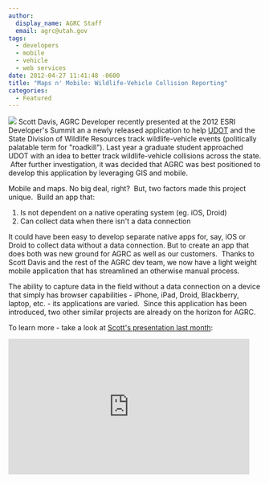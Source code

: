 ```yaml
---
author:
  display_name: AGRC Staff
  email: agrc@utah.gov
tags:
  - developers
  - mobile
  - vehicle
  - web services
date: 2012-04-27 11:41:48 -0600
title: "Maps n' Mobile: Wildlife-Vehicle Collision Reporting"
categories:
  - Featured
---
```

<p><img src="{{ "/images/roadkill.jpg" | prepend: site.baseurl }}" class="inline-text-right" /> Scott Davis, AGRC Developer recently presented at the 2012 ESRI Developer's Summit an a newly released application to help <a title="UDOT" href="https://www.udot.utah.gov">UDOT</a> and the State Division of Wildlife Resources track wildlife-vehicle events (politically palatable term for "roadkill"). Last year a graduate student approached UDOT with an idea to better track wildlife-vehicle collisions across the state.  After further investigation, it was decided that AGRC was best positioned to develop this application by leveraging GIS and mobile.</p>
<p>Mobile and maps. No big deal, right?  But, two factors made this project unique.  Build an app that:</p>
<ol>
<li>Is not dependent on a native operating system (eg. iOS, Droid)</li>
<li>Can collect data when there isn't a data connection</li>
</ol>
<p>It could have been easy to develop separate native apps for, say, iOS or Droid to collect data without a data connection. But to create an app that does both was new ground for AGRC as well as our customers.  Thanks to Scott Davis and the rest of the AGRC dev team, we now have a light weight mobile application that has streamlined an otherwise manual process.</p>
<p>The ability to capture data in the field without a data connection on a device that simply has browser capabilities - iPhone, iPad, Droid, Blackberry, laptop, etc. - its applications are varied.  Since this application has been introduced, two other similar projects are already on the horizon for AGRC.</p>
<p>To learn more - take a look at <a title="Scott's presentation last month" href="https://video.esri.com/watch/1224/utahs-wildlife_dash_vehicle-collision-reporting-system">Scott's presentation last month</a>:</p>
<p><iframe src="https://video.esri.com/iframe/1224/000000/width/480/0/00:00:00" frameborder="0" scrolling="no" width="480" height="270"></iframe></p>
